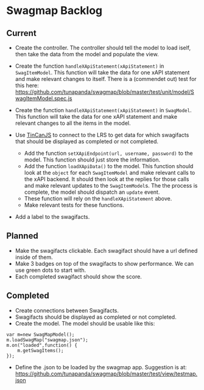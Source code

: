 Swagmap Backlog
===============

Current
-------

* Create the controller. The controller should tell the model to load iself, then take the data from the model
  and populate the view.

* Create the function `handleXApiStatement(xApiStatement)` in `SwagItemModel`. This function will take the data for
  one xAPI statement and make relevant changes to itself. There is a (commendet out) test for this here:
  https://github.com/tunapanda/swagmap/blob/master/test/unit/model/SwagItemModel.spec.js

* Create the function `handleXApiStatement(xApiStatement)` in `SwagModel`. This function will take the data for
  one xAPI statement and make relevant changes to all the items in the model.

* Use [TinCanJS](https://github.com/RusticiSoftware/TinCanJS) to connect to the LRS to get data for which
  swagifacts that should be displayed as completed or not completed.

  * Add the function `setXApiEndpoint(url, username, password)` to the model. This function should just store 
    the information.
  * Add the function `loadXApiData()` to the model. This function should look at the `object` for each
    `SwagItemModel` and make relevant calls to the xAPI backend. It should then look at the replies for 
    those calls and make relevant updates to the `SwagItemModel`s. The the process is complete, the model
    should dispatch an `update` event.
  * These function will rely on the `handleXApiStatement` above.
  * Make relevant tests for these functions.

* Add a label to the swagifacts.

Planned
-------

* Make the swagifacts clickable. Each swagifact should have a url defined inside of them.
* Make 3 badges on top of the swagifacts to show performance. We can use green dots to start with.
* Each completed swagifact should show the score.

Completed
---------
* Create connections between Swagifacts.
* Swagifacts should be displayed as completed or not completed.
* Create the model. The model should be usable like this:
````
var m=new SwagMapModel();
m.loadSwagMap("swagmap.json");
m.on("loaded",function() {
    m.getSwagItems();
});
````
* Define the .json to be loaded by the swagmap app. Suggestion is at: https://github.com/tunapanda/swagmap/blob/master/test/view/testmap.json
